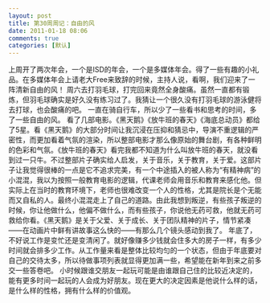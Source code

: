 ```yaml
---
layout: post
title: 第30周周记：自由的风
date: 2011-01-18 08:06
comments: true
categories: [默认]
---
```

上周开了两次年会，一个是ISD的年会，一个是多媒体年会。得了一些有趣的小礼品。在多媒体年会上请老大Free来致辞的时候，主持人说，看啊，我们迎来了一阵清新自由的风！
周六去打羽毛球，打完回来竟然全身酸痛。虽然一直都有锻炼，但羽毛球确实是好久没有练习过了。我猜让一个很久没有打羽毛球的游泳健将去打球，也会酸痛的吧。
一直在骑自行车，所以少了一些看书和思考的时间，多了一些自由的风。
看了几部电影。《黑天鹅》《放牛班的春天》《海底总动员》都给了5星。看《黑天鹅》的大部分时间让我沉浸在压抑和猜忌中，导演不重逻辑的严密性，而更加看着气氛的渲染，所以整部电影才那么像原始的舞台剧，有各种鲜明的色彩和气氛。《放牛班的春天》看完我都不知道为什么叫放牛班的春天，就没看到过一只牛。不过整部片子确实给人启发，关于音乐，关于教育，关于爱。这部片子让我觉得很棒的一点是它不追求完美，有一个中途插入的被人称为“有精神病”的小混混，我以为按照一般教育电影的逻辑，代课老师会用音乐和教育来感化他。但实际上在当时的教育环境下，老师也很难改变一个人的性格，尤其是院长是个无能而又自私的人。最终小混混走上了自己的道路。由此我想到叛逆，有些孩子叛逆的时候，你让他做什么，他偏不做什么，而有些孩子，你说他无药可救，他就无药可救给你看。《黑天鹅》是关于父爱、关于成长、关于团队精神的片子，情节紧凑——在动画片中鲜有讲故事这么快的——有那么几个镜头感动到我了。
年底了，不好说工作是变忙还是变清闲了。就好像赚多少钱就会住多大的房子一样，有多少时间就会排多少工作。从工作量来看是整体比较均匀的一个状态，但由于年底要对自己的交待太多，所以待做事项列表就显得更加满一些，希望能在新年到来之前多交一些答卷吧。
小时候跟谁交朋友一起玩可能是由谁跟自己住的比较近决定的，能有更多时间一起玩的人会成为好朋友。现在更大的决定因素是他说什么样的话，是什么样的性格，拥有什么样的价值观。
